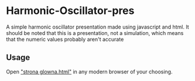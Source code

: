 # Harmonic-Oscillator-pres
A simple harmonic oscillator presentation made using javascript and html.
It should be noted that this is a presentation, not a simulation, which means that the numeric values probably aren't accurate
## Usage
Open ["strona glowna.html"](/strona%20glowna.html) in any modern browser of your choosing.
